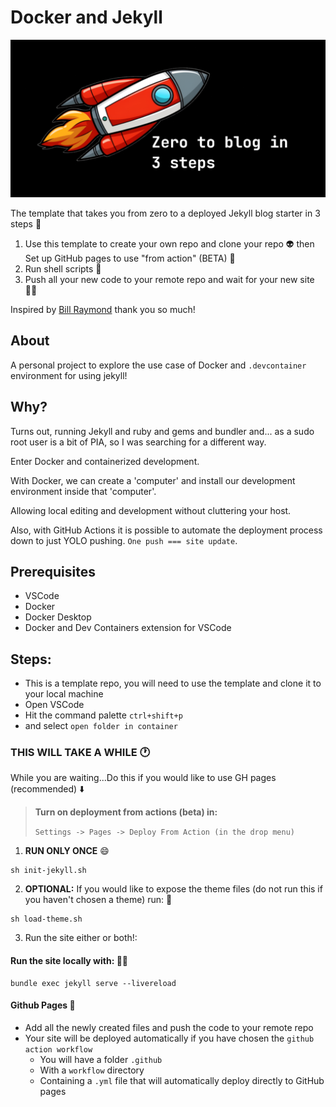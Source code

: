 # Docker and Jekyll

![Make Jekyll Great Again](./assets/repository-docker-jekyll.png)

The template that takes you from zero to a deployed Jekyll blog starter in 3 steps 🚀

1. Use this template to create your own repo and clone your repo 👽 then Set up GitHub pages to use "from action" (BETA) 🤞
2. Run shell scripts 🐚
3. Push all your new code to your remote repo and wait for your new site 🧙‍♂️

Inspired by [Bill Raymond](https://github.com/BillRaymond) thank you so much!

## About

A personal project to explore the use case of Docker and `.devcontainer` environment for using jekyll!

## Why?

Turns out, running Jekyll and ruby and gems and bundler and... as a sudo root user is a bit of PIA, so I was searching for a different way.

Enter Docker and containerized development.

With Docker, we can create a 'computer' and install our development environment inside that 'computer'.

Allowing local editing and development without cluttering your host.

Also, with GitHub Actions it is possible to automate the deployment process down to just YOLO pushing. `One push === site update`.

## Prerequisites

- VSCode
- Docker
- Docker Desktop
- Docker and Dev Containers extension for VSCode

## Steps:

- This is a template repo, you will need to use the template and clone it to your local machine
- Open VSCode
- Hit the command palette `ctrl+shift+p`
- and select `open folder in container`

### THIS WILL TAKE A WHILE 🕐

While you are waiting...Do this if you would like to use GH pages (recommended) ⬇️

> **Turn on deployment from actions (beta) in:**
>
> `Settings -> Pages -> Deploy From Action (in the drop menu)`

1. **RUN ONLY ONCE** :smile:

```shell
sh init-jekyll.sh
```

2. **OPTIONAL:** If you would like to expose the theme files (do not run this if you haven't chosen a theme) run: 🤔

```shell
sh load-theme.sh
```

3. Run the site either or both!:

#### Run the site locally with: 👨‍💻

```shell
bundle exec jekyll serve --livereload
```

#### Github Pages 👏

- Add all the newly created files and push the code to your remote repo
- Your site will be deployed automatically if you have chosen the `github action workflow`
  - You will have a folder `.github`
  - With a `workflow` directory
  - Containing a `.yml` file that will automatically deploy directly to GitHub pages
